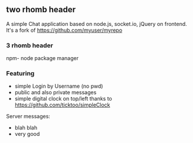 ## two rhomb header
A simple Chat application based on node.js, socket.io, jQuery on frontend. It's a fork of 
https://github.com/myuser/myrepo

### 3 rhomb header
npm- node package manager

### Featuring
 - simple Login by Username (no pwd)
 - public and also private messages
 - simple digital clock on top/left thanks to https://github.com/ticktoo/simpleClock

Server messages:
 - blah blah
 - very good
